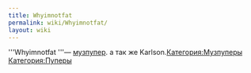 ```yaml
---
title: Whyimnotfat
permalink: wiki/Whyimnotfat/
layout: wiki
---
```


'''Whyimnotfat '''— [музпупер](Музпуперы "wikilink"). а так же
Karlson.[Категория:Музпуперы](Категория:Музпуперы "wikilink")
[Категория:Пуперы](Категория:Пуперы "wikilink")
